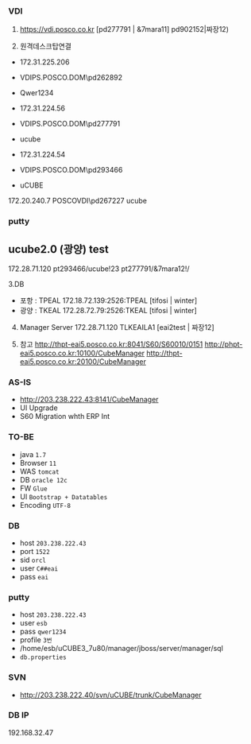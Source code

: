 ### VDI
1. https://vdi.posco.co.kr [pd277791 | &7mara11]
pd902152|짜장12)

2. 원격데스크탑연결
- 172.31.225.206
- VDIPS.POSCO.DOM\pd262892
- Qwer1234

- 172.31.224.56
- VDIPS.POSCO.DOM\pd277791
- ucube

- 172.31.224.54
- VDIPS.POSCO.DOM\pd293466
- uCUBE

172.20.240.7
POSCOVDI\pd267227
ucube

### putty

## ucube2.0 (광양) test
172.28.71.120
pt293466/ucube!23
pt277791/&7mara12!/


3.DB
- 포항 : TPEAL
172.18.72.139:2526:TPEAL [tifosi | winter]
- 광양 : TKEAL
172.28.72.79:2526:TKEAL [tifosi | winter]

4. Manager Server
172.28.71.120 TLKEAILA1 [eai2test | 짜장12]


5. 참고
http://thpt-eai5.posco.co.kr:8041/S60/S60010/0151
http://phpt-eai5.posco.co.kr:10100/CubeManager
http://thpt-eai5.posco.co.kr:20100/CubeManager





### AS-IS
- <http://203.238.222.43:8141/CubeManager>
- UI Upgrade
- S60 Migration whth ERP Int

### TO-BE
- java `1.7`
- Browser `11`
- WAS `tomcat`
- DB `oracle 12c`
- FW `Glue`
- UI `Bootstrap + Datatables`
- Encoding `UTF-8`

### DB
- host `203.238.222.43`
- port `1522`
- sid  `orcl`
- user `C##eai`
- pass `eai`

### putty
- host `203.238.222.43`
- user `esb`
- pass `qwer1234`
- profile `3번`
- /home/esb/uCUBE3_7u80/manager/jboss/server/manager/sql
- `db.properties`


### SVN
- <http://203.238.222.40/svn/uCUBE/trunk/CubeManager>

### DB IP
192.168.32.47
